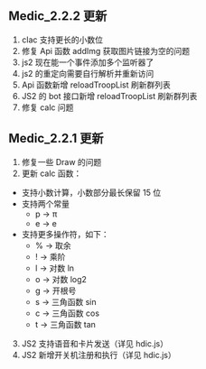 ## Medic_2.2.2 更新

1. clac 支持更长的小数位
2. 修复 Api 函数 addImg 获取图片链接为空的问题
3. js2 现在能一个事件添加多个监听器了
4. js2 的重定向需要自行解析并重新访问
5. Api 函数新增 reloadTroopList 刷新群列表
6. JS2 的 bot 接口新增 reloadTroopList 刷新群列表
7. 修复 calc 问题

## Medic_2.2.1 更新

1. 修复一些 Draw 的问题
2. 更新 calc 函数：

- 支持小数计算，小数部分最长保留 15 位
- 支持两个常量
  - p → π
  - e → e
- 支持更多操作符，如下：
  - % → 取余
  - ! → 乘阶
  - l → 对数 ln
  - o → 对数 log2
  - g → 开根号
  - s → 三角函数 sin
  - c → 三角函数 cos
  - t → 三角函数 tan

3. JS2 支持语音和卡片发送（详见 hdic.js）
4. JS2 新增开关机注册和执行（详见 hdic.js）
